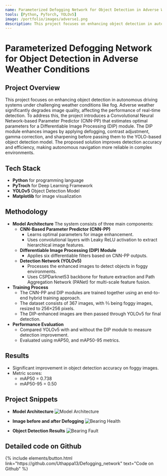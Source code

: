 ```yaml
---
name: Parameterized Defogging Network for Object Detection in Adverse Weather Conditions
tools: [Python, PyTorch, YOLOv5]
image: /portfolio/images/adverse1.png
description: This project focuses on enhancing object detection in autonomous driving systems under challenging weather conditions like fog.
---
```


# Parameterized Defogging Network for Object Detection in Adverse Weather Conditions

## Project Overview
This project focuses on enhancing object detection in autonomous driving systems under challenging weather conditions like fog. Adverse weather significantly degrades image quality, affecting the performance of real-time detection.
To address this, the project introduces a Convolutional Neural Network-based Parameter Predictor (CNN-PP) that estimates optimal parameters for a Differentiable Image Processing (DIP) module. The DIP module enhances images by applying defogging, contrast adjustment, gamma correction, and sharpening before passing them to the YOLO-based object detection model. The proposed solution improves detection accuracy and efficiency, making autonomous navigation more reliable in complex environments.

## Tech Stack
- **Python** for programming language
- **PyTroch** for Deep Learning Framework
- **YOLOv5** Object Detection Model
- **Matplotlib** for image visualization


## Methodology
- **Model Architecture**
    The system consists of three main components:
    - **CNN-Based Parameter Predictor (CNN-PP)**
        - Learns optimal parameters for image enhancement.
        - Uses convolutional layers with Leaky ReLU activation to extract hierarchical image features.
    - **Differentiable Image Processing (DIP) Module**
        - Applies six differentiable filters based on CNN-PP outputs.
    - **Detection Network (YOLOv5)**
        - Processes the enhanced images to detect objects in foggy environments.
        - Uses CSPDarknet53 backbone for feature extraction and Path Aggregation Network (PANet) for multi-scale feature fusion.
- **Training Process**
    - The CNN-PP and DIP modules are trained together using an end-to-end hybrid training approach.
    - The dataset consists of 367 images, with ⅔ being foggy images, resized to 256×256 pixels.
    - The DIP-enhanced images are then passed through YOLOv5 for final detection.
- **Performance Evaluation**
    - Compared YOLOv5 with and without the DIP module to measure detection improvement.
    - Evaluated using mAP50, and mAP50-95 metrics.


## Results
- Significant improvement in object detection accuracy on foggy images.
- Metric scores:
    - mAP50 = 0.738
    - mAP50-95 = 0.50

## Project Snippets

- **Model Architecture**
    ![Model Architecture](/portfolio/images/adverse1.png)<br>

- **Image before and after Defogging**
    ![Bearing Health](/portfolio/images/adverse2.png)<br>

- **Object Detection Results**
    ![Bearing Fault](/portfolio/images/adverse3.png)<br>


## Detailed code on Github

<div class="left">
{% include elements/button.html link="https://github.com/Uthappa13/Defogging_network" text="Code on Github" %}
</div>